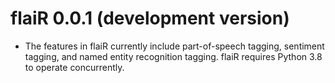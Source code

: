 
# flaiR 0.0.1 (development version)


* The features in flaiR currently include part-of-speech tagging, sentiment tagging, and named entity recognition tagging.  flaiR requires Python 3.8 to operate concurrently.

